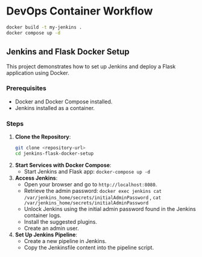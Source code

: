 # DevOps Container Workflow

```bash
docker build -t my-jenkins .
docker compose up -d
```

## Jenkins and Flask Docker Setup

This project demonstrates how to set up Jenkins and deploy a Flask application using Docker.

### Prerequisites
- Docker and Docker Compose installed.
- Jenkins installed as a container.

### Steps

1. **Clone the Repository**:
   ```bash
   git clone <repository-url>
   cd jenkins-flask-docker-setup
   ```
2. **Start Services with Docker Compose**:
    - Start Jenkins and Flask app:
    ```docker-compose up -d```
3. **Access Jenkins**:
    - Open your browser and go to `http://localhost:8080`.
    - Retrieve the admin password: `docker exec jenkins cat /var/jenkins_home/secrets/initialAdminPassword` , `cat /var/jenkins_home/secrets/initialAdminPassword`
    - Unlock Jenkins using the initial admin password found in the Jenkins container logs.
    - Install the suggested plugins.
    - Create an admin user.
4. **Set Up Jenkins Pipeline**:
    - Create a new pipeline in Jenkins.
    - Copy the Jenkinsfile content into the pipeline script.
